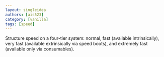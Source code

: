 ```yaml
---
layout: singleidea
authors: [ais523]
category: [vanilla]
tags: [speed]
---
```

Structure speed on a four-tier system: normal, fast (available intrinsically), very fast (available extrinsically via speed boots), and extremely fast (available only via consumables).
